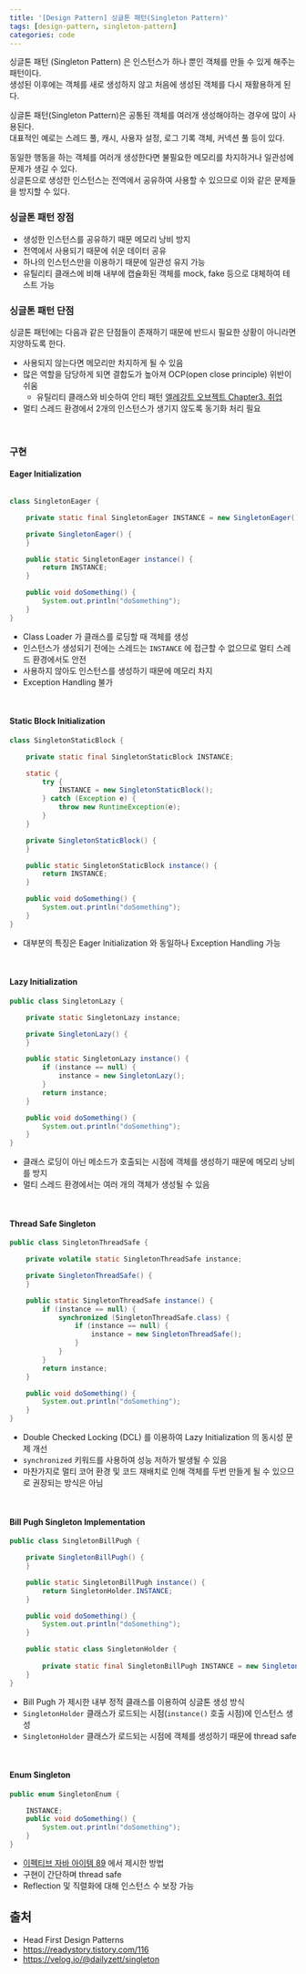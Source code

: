 ```yaml
---
title: '[Design Pattern] 싱글톤 패턴(Singleton Pattern)'
tags: [design-pattern, singleton-pattern]
categories: code
---
```


싱글톤 패턴 (Singleton Pattern) 은 인스턴스가 하나 뿐인 객체를 만들 수 있게 해주는 패턴이다.  
생성된 이후에는 객체를 새로 생성하지 않고 처음에 생성된 객체를 다시 재활용하게 된다.  

<!--more-->

싱글톤 패턴(Singleton Pattern)은 공통된 객체를 여러개 생성해야하는 경우에 많이 사용된다.  
대표적인 예로는 스레드 풀, 캐시, 사용자 설정, 로그 기록 객체, 커넥션 풀 등이 있다.  

동일한 행동을 하는 객체를 여러개 생성한다면 불필요한 메모리를 차지하거나 일관성에 문제가 생길 수 있다.  
싱글톤으로 생성한 인스턴스는 전역에서 공유하여 사용할 수 있으므로 이와 같은 문제들을 방지할 수 있다. 

### 싱글톤 패턴 장점

- 생성한 인스턴스를 공유하기 때문 메모리 낭비 방지
- 전역에서 사용되기 때문에 쉬운 데이터 공유
- 하나의 인스턴스만을 이용하기 때문에 일관성 유지 가능
- 유틸리티 클래스에 비해 내부에 캡슐화된 객체를 mock, fake 등으로 대체하여 테스트 가능

### 싱글톤 패턴 단점

싱글톤 패턴에는 다음과 같은 단점들이 존재하기 때문에 반드시 필요한 상황이 아니라면 지양하도록 한다.

- 사용되지 않는다면 메모리만 차지하게 될 수 있음
- 많은 역할을 담당하게 되면 결합도가 높아져 OCP(open close principle) 위반이 쉬움
  - 유틸리티 클래스와 비슷하여 안티 패턴 [엘레강트 오브젝트 Chapter3. 취업](https://devyonghee.github.io/book/2021/09/15/elegant-object-chapter3/#324-%EC%8B%B1%EA%B8%80%ED%86%A4singleton-%ED%8C%A8%ED%84%B4)
- 멀티 스레드 환경에서 2개의 인스턴스가 생기지 않도록 동기화 처리 필요

<br/> 

### 구현

#### Eager Initialization 

```java 

class SingletonEager {

    private static final SingletonEager INSTANCE = new SingletonEager();

    private SingletonEager() {
    }

    public static SingletonEager instance() {
        return INSTANCE;
    }

    public void doSomething() {
        System.out.println("doSomething");
    }
} 
```

- Class Loader 가 클래스를 로딩할 때 객체를 생성
- 인스턴스가 생성되기 전에는 스레드는 `INSTANCE` 에 접근할 수 없으므로 멀티 스레드 환경에서도 안전 
- 사용하지 않아도 인스턴스를 생성하기 때문에 메모리 차지
- Exception Handling 불가


<br/> 

#### Static Block Initialization

```java 
class SingletonStaticBlock {

    private static final SingletonStaticBlock INSTANCE;

    static {
        try {
            INSTANCE = new SingletonStaticBlock();
        } catch (Exception e) {
            throw new RuntimeException(e);
        }
    }

    private SingletonStaticBlock() {
    }

    public static SingletonStaticBlock instance() {
        return INSTANCE;
    }

    public void doSomething() {
        System.out.println("doSomething");
    }
}
```

- 대부분의 특징은 Eager Initialization 와 동일하나 Exception Handling 가능 

<br/> 

#### Lazy Initialization

```java 
public class SingletonLazy {

    private static SingletonLazy instance;

    private SingletonLazy() {
    }

    public static SingletonLazy instance() {
        if (instance == null) {
            instance = new SingletonLazy();
        }
        return instance;
    }

    public void doSomething() {
        System.out.println("doSomething");
    }
}
```

- 클래스 로딩이 아닌 메소드가 호출되는 시점에 객체를 생성하기 때문에 메모리 낭비를 방지
- 멀티 스레드 환경에서는 여러 개의 객체가 생성될 수 있음

<br/> 

#### Thread Safe Singleton

```java 
public class SingletonThreadSafe {

    private volatile static SingletonThreadSafe instance;

    private SingletonThreadSafe() {
    }

    public static SingletonThreadSafe instance() {
        if (instance == null) {
            synchronized (SingletonThreadSafe.class) {
                if (instance == null) {
                    instance = new SingletonThreadSafe();
                }
            }
        }
        return instance;
    }

    public void doSomething() {
        System.out.println("doSomething");
    }
}
```

- Double Checked Locking (DCL) 를 이용하여 Lazy Initialization 의 동시성 문제 개선
- `synchronized` 키워드를 사용하여 성능 저하가 발생될 수 있음
- 마찬가지로 멀티 코어 환경 및 코드 재배치로 인해 객체를 두번 만들게 될 수 있으므로 권장되는 방식은 아님

<br/> 

#### Bill Pugh Singleton Implementation

```java 
public class SingletonBillPugh {

    private SingletonBillPugh() {
    }

    public static SingletonBillPugh instance() {
        return SingletonHolder.INSTANCE;
    }

    public void doSomething() {
        System.out.println("doSomething");
    }

    public static class SingletonHolder {
        
        private static final SingletonBillPugh INSTANCE = new SingletonBillPugh();
    }
}
```

- Bill Pugh 가 제시한 내부 정적 클래스를 이용하여 싱글톤 생성 방식
- `SingletonHolder` 클래스가 로드되는 시점(`instance()` 호출 시점)에 인스턴스 생성 
- `SingletonHolder` 클래스가 로드되는 시점에 객체를 생성하기 때문에 thread safe

<br/> 

#### Enum Singleton

```java 
public enum SingletonEnum {

    INSTANCE;
    public void doSomething() {
        System.out.println("doSomething");
    }
}
```

- [이펙티브 자바 아이템 89](https://devyonghee.github.io/book/2022/02/03/effective-java-chapter12/#%EC%95%84%EC%9D%B4%ED%85%9C-89.-%EC%9D%B8%EC%8A%A4%ED%84%B4%EC%8A%A4-%EC%88%98%EB%A5%BC-%ED%86%B5%EC%A0%9C%ED%95%B4%EC%95%BC-%ED%95%9C%EB%8B%A4%EB%A9%B4-readResolve-%EB%B3%B4%EB%8B%A4%EB%8A%94-%EC%97%B4%EA%B1%B0-%ED%83%80%EC%9E%85%EC%9D%84-%EC%82%AC%EC%9A%A9%ED%95%98%EB%9D%BC) 에서 제시한 방법
- 구현이 간단하며 thread safe
- Reflection 및 직렬화에 대해 인스턴스 수 보장 가능 


## 출처
- Head First Design Patterns
- https://readystory.tistory.com/116
- https://velog.io/@dailyzett/singleton